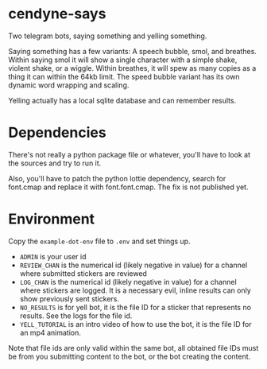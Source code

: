 # cendyne-says

Two telegram bots, saying something and yelling something.

Saying something has a few variants: A speech bubble, smol, and breathes.
Within saying smol it will show a single character with a simple shake, violent shake, or a wiggle.
Within breathes, it will spew as many copies as a thing it can within the 64kb limit.
The speed bubble variant has its own dynamic word wrapping and scaling.

Yelling actually has a local sqlite database and can remember results.

# Dependencies

There's not really a python package file or whatever, you'll have to look at the sources and try to run it.

Also, you'll have to patch the python lottie dependency, search for font.cmap and replace it with font.font.cmap. The fix is not published yet.

# Environment
Copy the `example-dot-env` file to `.env` and set things up.

* `ADMIN` is your user id
* `REVIEW_CHAN` is the numerical id (likely negative in value) for a channel where submitted stickers are reviewed
* `LOG_CHAN` is the numerical id (likely negative in value) for a channel where stickers are logged.
   It is a necessary evil, inline results can only show previously sent stickers.
* `NO_RESULTS` is for yell bot, it is the file ID for a sticker that represents no results. See the logs for the file id.
* `YELL_TUTORIAL` is an intro video of how to use the bot, it is the file ID for an mp4 animation. 

Note that file ids are only valid within the same bot, all obtained file IDs must be from you submitting content to the bot, or the bot creating the content.
